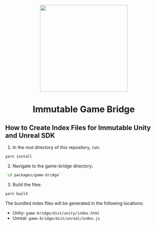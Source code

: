 <div align="center">
  <p align="center">
    <a href="https://docs.x.immutable.com/docs">
      <img src="https://cdn.dribbble.com/users/1299339/screenshots/7133657/media/837237d447d36581ebd59ec36d30daea.gif" width="280"/>
    </a>
  </p>
  <h1>Immutable Game Bridge</h1>
</div>

## How to Create Index Files for Immutable Unity and Unreal SDK

1. In the root directory of this repository, run:
```bash
yarn install
```
2. Navigate to the game-bridge directory:
```bash
`cd packages/game-bridge`
```
3. Build the files:
```bash
yarn build
```

The bundled index files will be generated in the following locations:
- Unity: `game-bridge/dist/unity/index.html`
- Unreal: `game-bridge/dist/unreal/index.js`
